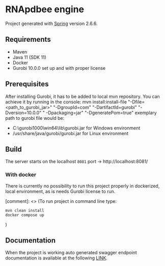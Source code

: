 # RNApdbee engine

Project generated with [Spring](https://start.spring.io/) version 2.6.6.

## Requirements

- Maven
- Java 11 (SDK 11)
- Docker
- Gurobi 10.0.0 set up and with proper license

## Prerequisites

After installing Gurobi, it has to be added to local mvn repository. You can achieve it by running in the console:
mvn install:install-file "-Dfile=<path_to_gurobi_jar>" "-DgroupId=com" "-DartifactId=gurobi" "-Dversion=10.0.0" "
-Dpackaging=jar" "-DgeneratePom=true"
exemplary path to gurobi file would be:

- C:\gurobi1000\win64\lib\gurobi.jar for Windows environment
- /usr/share/java/gurobi/gurobi.jar for Linux environment

## Build

The server starts on the localhost `8081` port -> http://localhost:8081/

### With docker

There is currently no possibility to run this project properly in dockerized, local environment, as is needs Gurobi
license to run.

[comment]: <> (To run project in command line type:
```
mvn clean install
docker compose up
```
)

## Documentation

When the project is working auto generated swagger endpoint documentation is available at the
following [LINK](http://localhost:8081/swagger-ui.html).
